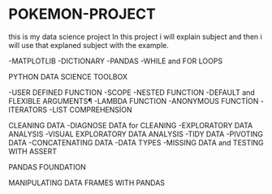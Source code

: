 # POKEMON-PROJECT
this is my data science project
In this project i will explain subject and then i will use that explaned subject with the example.

-MATPLOTLIB
-DICTIONARY
-PANDAS
-WHILE and FOR LOOPS

PYTHON DATA SCIENCE TOOLBOX

-USER DEFINED FUNCTION
-SCOPE
-NESTED FUNCTION
-DEFAULT and FLEXIBLE ARGUMENTS¶
-LAMBDA FUNCTION
-ANONYMOUS FUNCTİON
-ITERATORS
-LIST COMPREHENSİON

CLEANING DATA
-DIAGNOSE DATA for CLEANING
-EXPLORATORY DATA ANALYSIS
-VISUAL EXPLORATORY DATA ANALYSIS
-TIDY DATA
-PIVOTING DATA
-CONCATENATING DATA
-DATA TYPES
-MISSING DATA and TESTING WITH ASSERT

PANDAS FOUNDATION

MANIPULATING DATA FRAMES WITH PANDAS

